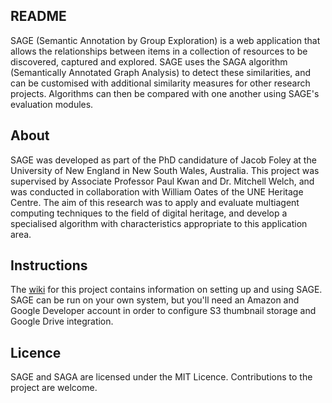 ## README
SAGE (Semantic Annotation by Group Exploration) is a web application that allows the relationships between items in a collection of resources to be discovered, captured and explored. SAGE uses the SAGA algorithm (Semantically Annotated Graph Analysis) to detect these similarities, and can be customised with additional similarity measures for other research projects. Algorithms can then be compared with one another using SAGE's evaluation modules.

## About
SAGE was developed as part of the PhD candidature of Jacob Foley at the University of New England in New South Wales, Australia. This project was supervised by Associate Professor Paul Kwan and Dr. Mitchell Welch, and was conducted in collaboration with William Oates of the UNE Heritage Centre. The aim of this research was to apply and evaluate multiagent computing techniques to the field of digital heritage, and develop a specialised algorithm with characteristics appropriate to this application area.

## Instructions
The [wiki](https://github.com/jacobjfoley/sage/wiki) for this project contains information on setting up and using SAGE. SAGE can be run on your own system, but you'll need an Amazon and Google Developer account in order to configure S3 thumbnail storage and Google Drive integration.

## Licence
SAGE and SAGA are licensed under the MIT Licence. Contributions to the project are welcome.
